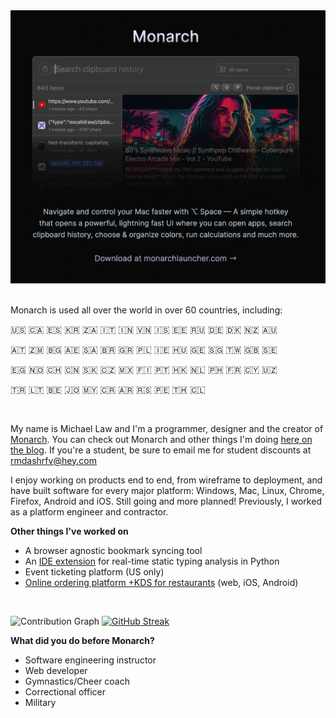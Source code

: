 <a href="https://monarchlauncher.com" target="_blank">
  <div align="left">
    <img src="https://raw.githubusercontent.com/rmdashrfv/imgur/master/SCR-20240425-siey.png" width="580" height="auto" />
  </div>
</a>
<br/>

Monarch is used all over the world in over 60 countries, including:

🇺🇸 🇨🇦 🇪🇸 🇰🇷 🇿🇦 🇮🇹 🇮🇳 🇻🇳 🇮🇸 🇪🇪 🇷🇺 🇩🇪 🇩🇰 🇳🇿 🇦🇺

🇦🇹 🇿🇲 🇧🇬 🇦🇪 🇸🇦 🇧🇷 🇬🇷 🇵🇱 🇮🇪 🇭🇺 🇬🇪 🇸🇬 🇹🇼 🇬🇧 🇸🇪

🇪🇬 🇳🇴 🇨🇭 🇨🇳 🇸🇰 🇨🇿 🇲🇽 🇫🇮 🇵🇹 🇭🇰 🇳🇱 🇵🇭 🇫🇷 🇨🇾 🇺🇿

🇹🇷 🇱🇹 🇧🇪 🇯🇴 🇲🇾 🇨🇷 🇦🇷 🇷🇸 🇵🇪 🇹🇭 🇨🇱

<br />

My name is Michael Law and I'm a programmer, designer and the creator of [Monarch](https://monarchlauncher.com). You can check out Monarch and other things I'm doing [here on the blog](https://blog.monarchlauncher.com/introducing-monarch-665482f26db9). If you're a student, be sure to email me for student discounts at rmdashrfv@hey.com

I enjoy working on products end to end, from wireframe to deployment, and have built software for every major platform: Windows, Mac, Linux, Chrome, Firefox, Android and iOS. Still going and more planned! Previously, I worked as a platform engineer and contractor.

**Other things I've worked on**
- A browser agnostic bookmark syncing tool
- An [IDE extension](https://marketplace.visualstudio.com/items?itemName=rmdashrfv.amethyst) for real-time static typing analysis in Python
- Event ticketing platform (US only)
- [Online ordering platform +KDS for restaurants](https://blog.eatvittles.com/) (web, iOS, Android)

<br/>

![Contribution Graph](https://github-readme-activity-graph.vercel.app/graph?username=rmdashrfv&theme=react&hide_border=true)
[![GitHub Streak](https://streak-stats.demolab.com?user=rmdashrfv&theme=react)](https://streak-stats.demolab.com?user=rmdashrfv&theme=react)

**What did you do before Monarch?**
- Software engineering instructor
- Web developer
- Gymnastics/Cheer coach
- Correctional officer
- Military
